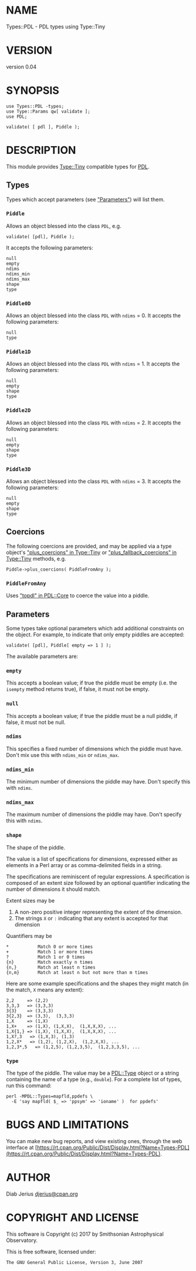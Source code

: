 # NAME

Types::PDL - PDL types using Type::Tiny

# VERSION

version 0.04

# SYNOPSIS

    use Types::PDL -types;
    use Type::Params qw[ validate ];
    use PDL;

    validate( [ pdl ], Piddle );

# DESCRIPTION

This module provides [Type::Tiny](https://metacpan.org/pod/Type::Tiny) compatible types for [PDL](https://metacpan.org/pod/PDL).

## Types

Types which accept parameters (see ["Parameters"](#parameters)) will list them.

### `Piddle`

Allows an object blessed into the class `PDL`, e.g.

    validate( [pdl], Piddle );

It accepts the following parameters:

    null
    empty
    ndims
    ndims_min
    ndims_max
    shape
    type

### `Piddle0D`

Allows an object blessed into the class `PDL` with `ndims` = 0.
It accepts the following parameters:

    null
    type

### `Piddle1D`

Allows an object blessed into the class `PDL` with `ndims` = 1.
It accepts the following parameters:

    null
    empty
    shape
    type

### `Piddle2D`

Allows an object blessed into the class `PDL` with `ndims` = 2.
It accepts the following parameters:

    null
    empty
    shape
    type

### `Piddle3D`

Allows an object blessed into the class `PDL` with `ndims` = 3.
It accepts the following parameters:

    null
    empty
    shape
    type

## Coercions

The following coercions are provided, and may be applied via a type
object's ["plus\_coercions" in Type::Tiny](https://metacpan.org/pod/Type::Tiny#plus_coercions) or
["plus\_fallback\_coercions" in Type::Tiny](https://metacpan.org/pod/Type::Tiny#plus_fallback_coercions) methods, e.g.

    Piddle->plus_coercions( PiddleFromAny );

### `PiddleFromAny`

Uses ["topdl" in PDL::Core](https://metacpan.org/pod/PDL::Core#topdl) to coerce the value into a piddle.

## Parameters

Some types take optional parameters which add additional constraints
on the object.  For example, to indicate that only empty piddles are
accepted:

    validate( [pdl], Piddle[ empty => 1 ] );

The available parameters are:

### `empty`

This accepts a boolean value; if true the piddle must be empty
(i.e. the `isempty` method returns true), if false, it must not be
empty.

### `null`

This accepts a boolean value; if true the piddle must be a null
piddle, if false, it must not be null.

### `ndims`

This specifies a fixed number of dimensions which the piddle must
have. Don't mix use this with `ndims_min` or `ndims_max`.

### `ndims_min`

The minimum number of dimensions the piddle may have. Don't specify
this with `ndims`.

### `ndims_max`

The maximum number of dimensions the piddle may have. Don't specify
this with `ndims`.

### `shape`

The shape of the piddle.

The value is a list of specifications for dimensions, expressed either
as elements in a Perl array or as comma-delimited fields in a string.

The specifications are reminiscent of regular expressions.  A specification
is composed of an extent size followed by an optional quantifier indicating
the number of dimensions it should match.

Extent sizes may be

1. A non-zero positive integer representing the extent of the dimension.
2. The strings `X` or `:` indicating that any extent is accepted for that dimension

Quantifiers may be

    *           Match 0 or more times
    +           Match 1 or more times
    ?           Match 1 or 0 times
    {n}         Match exactly n times
    {n,}        Match at least n times
    {n,m}       Match at least n but not more than m times

Here are some example specifications and the shapes they might match  (in the match, `X` means any extent):

    2,2     => (2,2)
    3,3,3   => (3,3,3)
    3{3}    => (3,3,3)
    3{2,3}  => (3,3),  (3,3,3)
    1,X     => (1,X)
    1,X+    => (1,X), (1,X,X),  (1,X,X,X), ...
    1,X{1,} => (1,X), (1,X,X),  (1,X,X,X), ...
    1,X?,3   => (1,X,3), (1,3)
    1,2,X*   => (1,2), (1,2,X),  (1,2,X,X), ...
    1,2,3*,5   => (1,2,5), (1,2,3,5),  (1,2,3,3,5), ...

### `type`

The type of the piddle. The value may be a [PDL::Type](https://metacpan.org/pod/PDL::Type) object or a
string containing the name of a type (e.g., `double`). For a complete
list of types, run this command:

    perl -MPDL::Types=mapfld,ppdefs \
      -E 'say mapfld( $_ => 'ppsym' => 'ioname' )  for ppdefs'

# BUGS AND LIMITATIONS

You can make new bug reports, and view existing ones, through the
web interface at [https://rt.cpan.org/Public/Dist/Display.html?Name=Types-PDL](https://rt.cpan.org/Public/Dist/Display.html?Name=Types-PDL).

# AUTHOR

Diab Jerius <djerius@cpan.org>

# COPYRIGHT AND LICENSE

This software is Copyright (c) 2017 by Smithsonian Astrophysical Observatory.

This is free software, licensed under:

    The GNU General Public License, Version 3, June 2007
